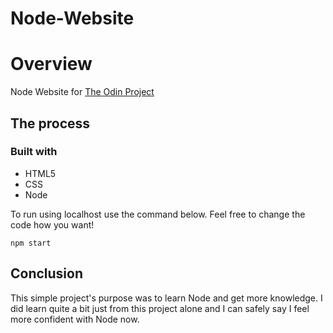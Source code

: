 # Node-Website

# Overview

Node Website for [The Odin Project](https://www.theodinproject.com/lessons/nodejs-basic-informational-site)

## The process

### Built with

- HTML5
- CSS
- Node

To run using localhost use the command below. Feel free to change the code how you want!

```
npm start
```

## Conclusion

This simple project's purpose was to learn Node and get more knowledge.
I did learn quite a bit just from this project alone and I can safely say I feel more confident with Node now.

